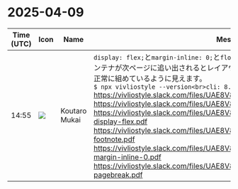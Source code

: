 # 2025-04-09

|Time (UTC)|Icon|Name|Message|
|---|---|---|---|
|14:55|![](https://avatars.slack-edge.com/2023-11-11/6180804843906_ec36242e3b721d6c30e9_72.png)|Koutaro Mukai|`display: flex;`と`margin-inline: 0;`と`float: footnote;`を組み合わせ、フレックスコンテナが次ページに追い出されるとレイアウトが崩れるようです。どれか1つ欠けると正常に組めているように見えます。<br>```$ npx vivliostyle --version<br>cli: 8.20.0<br>core: 2.31.2```<br>https://vivliostyle.slack.com/files/UAE8V83GA/F08MK2MG16E/example_html.html<br>https://vivliostyle.slack.com/files/UAE8V83GA/F08MK2N7DGS/error.pdf<br>https://vivliostyle.slack.com/files/UAE8V83GA/F08MSP93SU9/ok-without-display-flex.pdf<br>https://vivliostyle.slack.com/files/UAE8V83GA/F08M8AEFK62/ok-without-float-footnote.pdf<br>https://vivliostyle.slack.com/files/UAE8V83GA/F08MKB2JDAP/ok-without-margin-inline-0.pdf<br>https://vivliostyle.slack.com/files/UAE8V83GA/F08M13E7LLF/ok-without-pagebreak.pdf|
